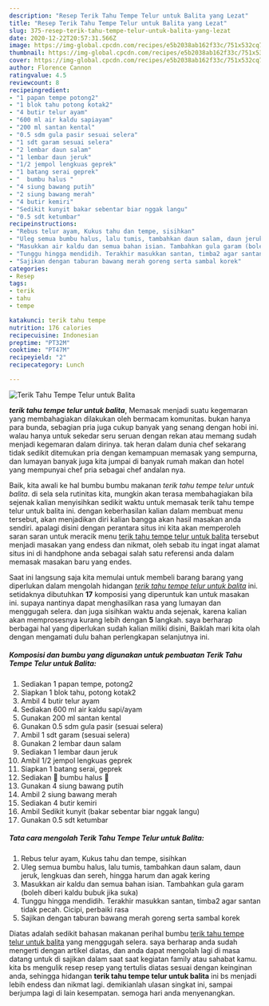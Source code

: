 ```yaml
---
description: "Resep Terik Tahu Tempe Telur untuk Balita yang Lezat"
title: "Resep Terik Tahu Tempe Telur untuk Balita yang Lezat"
slug: 375-resep-terik-tahu-tempe-telur-untuk-balita-yang-lezat
date: 2020-12-22T20:57:31.566Z
image: https://img-global.cpcdn.com/recipes/e5b2038ab162f33c/751x532cq70/terik-tahu-tempe-telur-untuk-balita-foto-resep-utama.jpg
thumbnail: https://img-global.cpcdn.com/recipes/e5b2038ab162f33c/751x532cq70/terik-tahu-tempe-telur-untuk-balita-foto-resep-utama.jpg
cover: https://img-global.cpcdn.com/recipes/e5b2038ab162f33c/751x532cq70/terik-tahu-tempe-telur-untuk-balita-foto-resep-utama.jpg
author: Florence Cannon
ratingvalue: 4.5
reviewcount: 8
recipeingredient:
- "1 papan tempe potong2"
- "1 blok tahu potong kotak2"
- "4 butir telur ayam"
- "600 ml air kaldu sapiayam"
- "200 ml santan kental"
- "0.5 sdm gula pasir sesuai selera"
- "1 sdt garam sesuai selera"
- "2 lembar daun salam"
- "1 lembar daun jeruk"
- "1/2 jempol lengkuas geprek"
- "1 batang serai geprek"
- "  bumbu halus "
- "4 siung bawang putih"
- "2 siung bawang merah"
- "4 butir kemiri"
- "Sedikit kunyit bakar sebentar biar nggak langu"
- "0.5 sdt ketumbar"
recipeinstructions:
- "Rebus telur ayam, Kukus tahu dan tempe, sisihkan"
- "Uleg semua bumbu halus, lalu tumis, tambahkan daun salam, daun jeruk, lengkuas dan sereh, hingga harum dan agak kering"
- "Masukkan air kaldu dan semua bahan isian. Tambahkan gula garam (boleh diberi kaldu bubuk jika suka)"
- "Tunggu hingga mendidih. Terakhir masukkan santan, timba2 agar santan tidak pecah. Cicipi, perbaiki rasa"
- "Sajikan dengan taburan bawang merah goreng serta sambal korek"
categories:
- Resep
tags:
- terik
- tahu
- tempe

katakunci: terik tahu tempe 
nutrition: 176 calories
recipecuisine: Indonesian
preptime: "PT32M"
cooktime: "PT47M"
recipeyield: "2"
recipecategory: Lunch

---
```



![Terik Tahu Tempe Telur untuk Balita](https://img-global.cpcdn.com/recipes/e5b2038ab162f33c/751x532cq70/terik-tahu-tempe-telur-untuk-balita-foto-resep-utama.jpg)

<b><i>terik tahu tempe telur untuk balita</i></b>, Memasak menjadi suatu kegemaran yang membahagiakan dilakukan oleh bermacam komunitas. bukan hanya para bunda, sebagian pria juga cukup banyak yang senang dengan hobi ini. walau hanya untuk sekedar seru seruan dengan rekan atau memang sudah menjadi kegemaran dalam dirinya. tak heran dalam dunia chef sekarang tidak sedikit ditemukan pria dengan kemampuan memasak yang sempurna, dan lumayan banyak juga kita jumpai di banyak rumah makan dan hotel yang mempunyai chef pria sebagai chef andalan nya.



Baik, kita awali ke hal bumbu bumbu makanan <i>terik tahu tempe telur untuk balita</i>. di sela sela rutinitas kita, mungkin akan terasa membahagiakan bila sejenak kalian menyisihkan sedikit waktu untuk memasak terik tahu tempe telur untuk balita ini. dengan keberhasilan kalian dalam membuat menu tersebut, akan menjadikan diri kalian bangga akan hasil masakan anda sendiri. apalagi disini dengan perantara situs ini kita akan memperoleh saran saran untuk meracik menu <u>terik tahu tempe telur untuk balita</u> tersebut menjadi masakan yang endess dan nikmat, oleh sebab itu ingat ingat alamat situs ini di handphone anda sebagai salah satu referensi anda dalam memasak masakan baru yang endes.


Saat ini langsung saja kita memulai untuk membeli barang barang yang diperlukan dalam mengolah hidangan <u><i>terik tahu tempe telur untuk balita</i></u> ini. setidaknya dibutuhkan <b>17</b> komposisi yang diperuntuk kan untuk masakan ini. supaya nantinya dapat menghasilkan rasa yang lumayan dan menggugah selera. dan juga sisihkan waktu anda sejenak, karena kalian akan memprosesnya kurang lebih dengan <b>5</b> langkah. saya berharap berbagai hal yang diperlukan sudah kalian miliki disini, Baiklah mari kita olah dengan mengamati dulu bahan perlengkapan selanjutnya ini.

<!--inarticleads1-->

##### Komposisi dan bumbu yang digunakan untuk pembuatan Terik Tahu Tempe Telur untuk Balita:

1. Sediakan 1 papan tempe, potong2
1. Siapkan 1 blok tahu, potong kotak2
1. Ambil 4 butir telur ayam
1. Sediakan 600 ml air kaldu sapi/ayam
1. Gunakan 200 ml santan kental
1. Gunakan 0.5 sdm gula pasir (sesuai selera)
1. Ambil 1 sdt garam (sesuai selera)
1. Gunakan 2 lembar daun salam
1. Sediakan 1 lembar daun jeruk
1. Ambil 1/2 jempol lengkuas geprek
1. Siapkan 1 batang serai, geprek
1. Sediakan  🌸 bumbu halus 🌸
1. Gunakan 4 siung bawang putih
1. Ambil 2 siung bawang merah
1. Sediakan 4 butir kemiri
1. Ambil Sedikit kunyit (bakar sebentar biar nggak langu)
1. Gunakan 0.5 sdt ketumbar




<!--inarticleads2-->

##### Tata cara mengolah Terik Tahu Tempe Telur untuk Balita:

1. Rebus telur ayam, Kukus tahu dan tempe, sisihkan
1. Uleg semua bumbu halus, lalu tumis, tambahkan daun salam, daun jeruk, lengkuas dan sereh, hingga harum dan agak kering
1. Masukkan air kaldu dan semua bahan isian. Tambahkan gula garam (boleh diberi kaldu bubuk jika suka)
1. Tunggu hingga mendidih. Terakhir masukkan santan, timba2 agar santan tidak pecah. Cicipi, perbaiki rasa
1. Sajikan dengan taburan bawang merah goreng serta sambal korek




Diatas adalah sedikit bahasan makanan perihal bumbu <u>terik tahu tempe telur untuk balita</u> yang menggugah selera. saya berharap anda sudah mengerti dengan artikel diatas, dan anda dapat mengolah lagi di masa datang untuk di sajikan dalam saat saat kegiatan family atau sahabat kamu. kita bs mengulik resep resep yang tertulis diatas sesuai dengan keinginan anda, sehingga hidangan <b>terik tahu tempe telur untuk balita</b> ini bs menjadi lebih endess dan nikmat lagi. demikianlah ulasan singkat ini, sampai berjumpa lagi di lain kesempatan. semoga hari anda menyenangkan.
